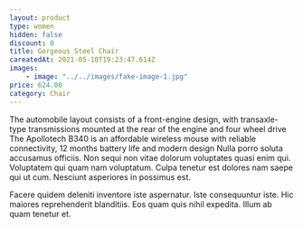 ```yaml
---
layout: product
type: women
hidden: false
discount: 0
title: Gorgeous Steel Chair
careatedAt: 2021-05-10T19:23:47.614Z
images:
    - image: "../../images/fake-image-1.jpg"
price: 624.00
category: Chair
---
```

The automobile layout consists of a front-engine design, with transaxle-type transmissions mounted at the rear of the engine and four wheel drive
The Apollotech B340 is an affordable wireless mouse with reliable connectivity, 12 months battery life and modern design
Nulla porro soluta accusamus officiis. Non sequi non vitae dolorum voluptates quasi enim qui. Voluptatem qui quam nam voluptatum. Culpa tenetur est dolores nam saepe qui ut cum. Nesciunt asperiores in possimus est.
 Facere quidem deleniti inventore iste aspernatur. Iste consequuntur iste. Hic maiores reprehenderit blanditiis. Eos quam quis nihil expedita. Illum ab quam tenetur et.
